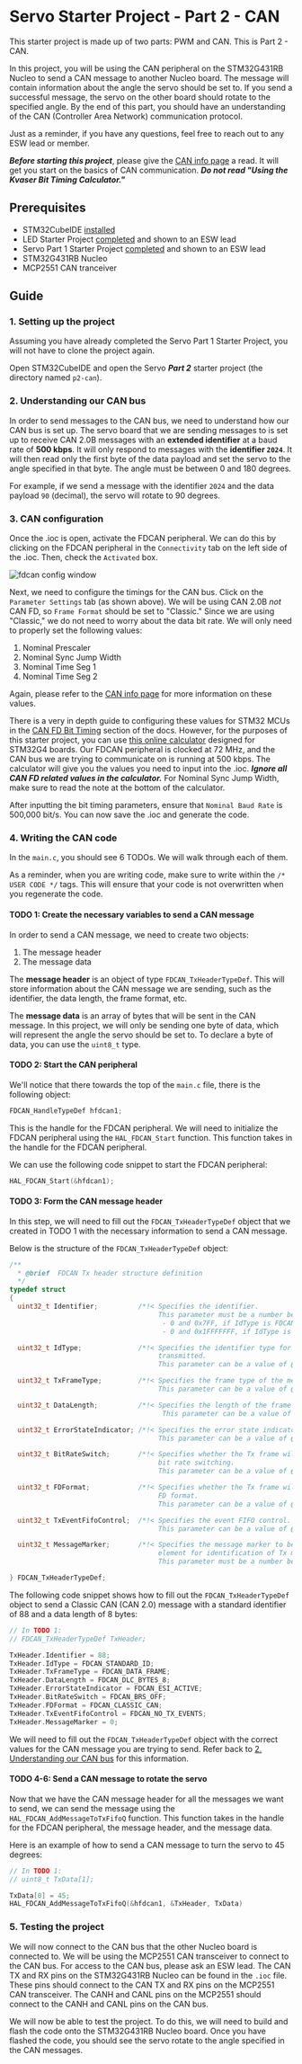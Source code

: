 # Servo Starter Project - Part 2 - CAN

This starter project is made up of two parts: PWM and CAN. This is Part 2 - CAN.

In this project, you will be using the CAN peripheral on the STM32G431RB Nucleo to send a CAN
message to another Nucleo board. The message will contain information about the angle the servo
should be set to. If you send a successful message, the servo on the other board should rotate to
the specified angle. By the end of this part, you should have an understanding of the CAN
(Controller Area Network) communication protocol.

Just as a reminder, if you have any questions, feel free to reach out to any ESW lead or member.

***Before starting this project***, please give the [CAN info page](../../../info/communication-protocols/index.md#can)
a read. It will get you start on the basics of CAN communication. ***Do not read "Using the Kvaser Bit Timing Calculator."***

## Prerequisites

* STM32CubeIDE [installed](../../stm32cubeide/index.md)
* LED Starter Project [completed](../led/index.md) and shown to an ESW lead
* Servo Part 1 Starter Project [completed](part1-pwm.md) and shown to an ESW lead
* STM32G431RB Nucleo
* MCP2551 CAN tranceiver

## Guide

### 1. Setting up the project
Assuming you have already completed the Servo Part 1 Starter Project, you will not have to clone
the project again.

Open STM32CubeIDE and open the Servo ***Part 2*** starter project (the directory named `p2-can`).

### 2. Understanding our CAN bus

In order to send messages to the CAN bus, we need to understand how our CAN bus is set up. The
servo board that we are sending messages to is set up to receive CAN 2.0B messages with an
**extended identifier** at a baud rate of **500 kbps**. It will only respond to messages with the
**identifier `2024`**. It will then read only the first byte of the data payload and set the servo
to the angle specified in that byte. The angle must be between 0 and 180 degrees.

For example, if we send a message with the identifier `2024` and the data payload `90` (decimal),
the servo will rotate to 90 degrees.

### 3. CAN configuration

Once the .ioc is open, activate the FDCAN peripheral. We can do this by clicking on the FDCAN
peripheral in the `Connectivity` tab on the left side of the .ioc. Then, check the `Activated` box.

![fdcan config window](fdcan-config.webp)

Next, we need to configure the timings for the CAN bus. Click on the `Parameter Settings` tab
(as shown above). We will be using CAN 2.0B *not* CAN FD, so `Frame Format` should be set to
"Classic." Since we are using "Classic," we do not need to worry about the data bit rate. We will
only need to properly set the following values:

1. Nominal Prescaler
2. Nominal Sync Jump Width
3. Nominal Time Seg 1
4. Nominal Time Seg 2

Again, please refer to the [CAN info page](../../../info/communication-protocols/index.md#can) for
more information on these values.

There is a very in depth guide to configuring these values for STM32 MCUs in the
[CAN FD Bit Timing](../../../info/communication-protocols/index.md#can-bit-timing) section of the
docs. However, for the purposes of this starter project, you can use [this online calculator](https://phryniszak.github.io/stm32g-fdcan/)
designed for STM32G4 boards. Our FDCAN peripheral is clocked at 72 MHz, and the CAN bus we are
trying to communicate on is running at 500 kbps. The calculator will give you the values you need
to input into the .ioc. ***Ignore all CAN FD related values in the calculator.*** For Nominal Sync
Jump Width, make sure to read the note at the bottom of the calculator.

After inputting the bit timing parameters, ensure that `Nominal Baud Rate` is 500,000 bit/s.
You can now save the .ioc and generate the code.

### 4. Writing the CAN code

In the `main.c`, you should see 6 TODOs. We will walk through each of them.

As a reminder, when you are writing code, make sure to write within the `/* USER CODE */` tags.
This will ensure that your code is not overwritten when you regenerate the code.

#### TODO 1: Create the necessary variables to send a CAN message
In order to send a CAN message, we need to create two objects:

1. The message header
2. The message data

The **message header** is an object of type `FDCAN_TxHeaderTypeDef`. This will store information about
the CAN message we are sending, such as the identifier, the data length, the frame format, etc.

The **message data** is an array of bytes that will be sent in the CAN message. In this project, we
will only be sending one byte of data, which will represent the angle the servo should be set to.
To declare a byte of data, you can use the `uint8_t` type.

#### TODO 2: Start the CAN peripheral

We'll notice that there towards the top of the `main.c` file, there is the following object:

```c
FDCAN_HandleTypeDef hfdcan1;
```

This is the handle for the FDCAN peripheral. We will need to initialize the FDCAN peripheral
using the `HAL_FDCAN_Start` function. This function takes in the handle for the FDCAN peripheral.

We can use the following code snippet to start the FDCAN peripheral:

```c
HAL_FDCAN_Start(&hfdcan1);
```

#### TODO 3: Form the CAN message header

In this step, we will need to fill out the `FDCAN_TxHeaderTypeDef` object that we created in TODO 1
with the necessary information to send a CAN message.

Below is the structure of the `FDCAN_TxHeaderTypeDef` object:

```c
/**
  * @brief  FDCAN Tx header structure definition
  */
typedef struct
{
  uint32_t Identifier;          /*!< Specifies the identifier.
                                     This parameter must be a number between:
                                      - 0 and 0x7FF, if IdType is FDCAN_STANDARD_ID
                                      - 0 and 0x1FFFFFFF, if IdType is FDCAN_EXTENDED_ID               */

  uint32_t IdType;              /*!< Specifies the identifier type for the message that will be
                                     transmitted.
                                     This parameter can be a value of @ref FDCAN_id_type               */

  uint32_t TxFrameType;         /*!< Specifies the frame type of the message that will be transmitted.
                                     This parameter can be a value of @ref FDCAN_frame_type            */

  uint32_t DataLength;          /*!< Specifies the length of the frame that will be transmitted.
                                      This parameter can be a value of @ref FDCAN_data_length_code     */

  uint32_t ErrorStateIndicator; /*!< Specifies the error state indicator.
                                     This parameter can be a value of @ref FDCAN_error_state_indicator */

  uint32_t BitRateSwitch;       /*!< Specifies whether the Tx frame will be transmitted with or without
                                     bit rate switching.
                                     This parameter can be a value of @ref FDCAN_bit_rate_switching    */

  uint32_t FDFormat;            /*!< Specifies whether the Tx frame will be transmitted in classic or
                                     FD format.
                                     This parameter can be a value of @ref FDCAN_format                */

  uint32_t TxEventFifoControl;  /*!< Specifies the event FIFO control.
                                     This parameter can be a value of @ref FDCAN_EFC                   */

  uint32_t MessageMarker;       /*!< Specifies the message marker to be copied into Tx Event FIFO
                                     element for identification of Tx message status.
                                     This parameter must be a number between 0 and 0xFF                */

} FDCAN_TxHeaderTypeDef;
```

The following code snippet shows how to fill out the `FDCAN_TxHeaderTypeDef` object to send a
Classic CAN (CAN 2.0) message with a standard identifier of 88 and a data length of 8 bytes:

```c
// In TODO 1:
// FDCAN_TxHeaderTypeDef TxHeader;

TxHeader.Identifier = 88;
TxHeader.IdType = FDCAN_STANDARD_ID;
TxHeader.TxFrameType = FDCAN_DATA_FRAME;
TxHeader.DataLength = FDCAN_DLC_BYTES_8;
TxHeader.ErrorStateIndicator = FDCAN_ESI_ACTIVE;
TxHeader.BitRateSwitch = FDCAN_BRS_OFF;
TxHeader.FDFormat = FDCAN_CLASSIC_CAN;
TxHeader.TxEventFifoControl = FDCAN_NO_TX_EVENTS;
TxHeader.MessageMarker = 0;
```

We will need to fill out the `FDCAN_TxHeaderTypeDef` object with the correct values for the CAN
message you are trying to send. Refer back to [2. Understanding our CAN bus](#2-understanding-our-can-bus)
for this information.

#### TODO 4-6: Send a CAN message to rotate the servo
Now that we have the CAN message header for all the messages we want to send, we can send the
message using the `HAL_FDCAN_AddMessageToTxFifoQ` function. This function takes in the handle for
the FDCAN peripheral, the message header, and the message data.

Here is an example of how to send a CAN message to turn the servo to 45 degrees:

```c
// In TODO 1:
// uint8_t TxData[1];

TxData[0] = 45;
HAL_FDCAN_AddMessageToTxFifoQ(&hfdcan1, &TxHeader, TxData)
```

### 5. Testing the project
We will now connect to the CAN bus that the other Nucleo board is connected to. We will be using
the MCP2551 CAN transceiver to connect to the CAN bus. For access to the CAN bus, please ask an ESW
lead. The CAN TX and RX pins on the STM32G431RB Nucleo can be found in the `.ioc` file. These pins
should connect to the CAN TX and RX pins on the MCP2551 CAN transceiver. The CANH and CANL pins on
the MCP2551 should connect to the CANH and CANL pins on the CAN bus.

We will now be able to test the project. To do this, we will need to build and flash the code
onto the STM32G431RB Nucleo board. Once you have flashed the code, you should see the servo
rotate to the angle specified in the CAN messages.
